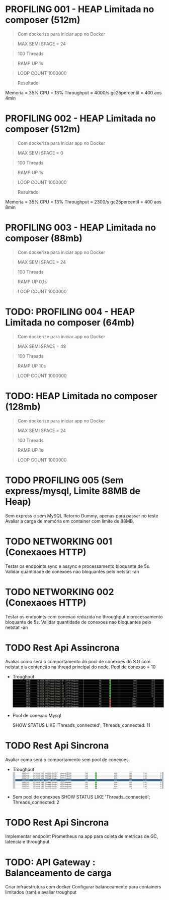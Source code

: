 # PROFILING 001 - HEAP Limitada no composer (512m)

> Com dockerize para iniciar app no Docker

> MAX SEMI SPACE = 24

> 100 Threads

> RAMP UP 1s

> LOOP COUNT 1000000

> Resultado

  Memoria = 35%
  CPU = 13%
  Throughput = 4000/s
  gc25percentil = 400 aos 4min

# PROFILING 002 - HEAP Limitada no composer (512m)

> Com dockerize para iniciar app no Docker

> MAX SEMI SPACE = 0

> 100 Threads

> RAMP UP 1s

> LOOP COUNT 1000000

> Resultado

  Memoria = 35%
  CPU = 13%
  Throughput = 2300/s
  gc25percentil = 400 aos 8min

# PROFILING 003 - HEAP Limitada no composer (88mb)

> Com dockerize para iniciar app no Docker

> MAX SEMI SPACE = 24

> 100 Threads

> RAMP UP 0,1s

> LOOP COUNT 1000000

# TODO: PROFILING 004 - HEAP Limitada no composer (64mb)

> Com dockerize para iniciar app no Docker

> MAX SEMI SPACE = 48

> 100 Threads

> RAMP UP 10s

> LOOP COUNT 1000000

# TODO: HEAP Limitada no composer (128mb)

> Com dockerize para iniciar app no Docker

> MAX SEMI SPACE = 24

> 100 Threads

> RAMP UP 1s

> LOOP COUNT 1000000

# TODO PROFILING 005 (Sem express/mysql, Limite 88MB de Heap)

Sem express e sem MySQL
Retorno Dummy, apenas para passar no teste
Avaliar a carga de memória em container com limite de 88MB.

# TODO NETWORKING 001 (Conexaoes HTTP)

Testar os endpoints sync e assync e processamento bloquante de 5s.
Validar quantidade de conexoes nao bloquantes pelo netstat -an

# TODO NETWORKING 002 (Conexaoes HTTP)

Testar os endpoints com conexao reduzida no throughput e processamento bloquante de 5s.
Validar quantidade de conexoes nao bloquantes pelo netstat -an

# TODO Rest Api Assincrona

Avaliar como será o comportamento do pool de conexoes do S.O com netstat x a contenção na thread principal do node.
Pool de conexao = 10

- Troughput
  ![Alt text](image.png)

- Pool de conexao Mysql

  SHOW STATUS LIKE 'Threads_connected';
  Threads_connected: 11

# TODO Rest Api Sincrona

Avaliar como será o comportamento sem pool de conexoes.

- Troughput
  ![Alt text](image-1.png)

- Sem pool de conexoes
  SHOW STATUS LIKE 'Threads_connected';
  Threads_connected: 2

# TODO Rest Api Sincrona

Implementar endpoint Prometheus na app para coleta de metricas de GC, latencia e throughput

# TODO: API Gateway : Balanceamento de carga

Criar infraestrutura com docker
Configurar balanceamento para containers limitados (ram) e avaliar troughput
